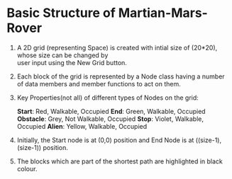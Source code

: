 # Basic Structure of Martian-Mars-Rover

1. A 2D grid (representing Space) is created with intial size of (20*20), whose size can be changed by  
   user input using the New Grid button. 

2. Each block of the grid is represented by a Node class having a number of data members and member
   functions to act on them.

3. Key Properties(not all) of different types of Nodes on the grid:

    <b>Start</b>: Red, Walkable, Occupied
    <b>End</b>: Green, Walkable, Occupied
    <b>Obstacle</b>: Grey, Not Walkable, Occupied
    <b>Stop</b>: Violet, Walkable, Occupied
    <b>Alien</b>: Yellow, Walkable, Occupied

4. Initially, the Start node is at (0,0) position and End Node is at ((size-1),(size-1)) position.

5. The blocks which are part of the shortest path are highlighted in black colour.
